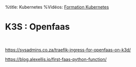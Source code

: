 %title: Kubernetes 
%Vidéos: [Formation Kubernetes](https://www.youtube.com/playlist?list=PLn6POgpklwWqfzaosSgX2XEKpse5VY2v5)


# K3S : Openfaas


<br>

https://sysadmins.co.za/traefik-ingress-for-openfaas-on-k3d/

https://blog.alexellis.io/first-faas-python-function/
